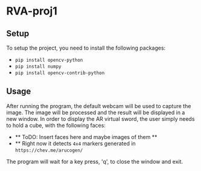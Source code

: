 # RVA-proj1

## Setup
To setup the project, you need to install the following packages:
- `pip install opencv-python`
- `pip install numpy`
- `pip install opencv-contrib-python`

## Usage
After running the program, the default webcam will be used to capture the image. The image will be processed and the result will be displayed in a new window. 
In order to display the AR virtual sword, the user simply needs to hold a cube, with the following faces:
- ** ToDO: Insert faces here and maybe images of them **
- ** Right now it detects `4x4` markers generated in `https://chev.me/arucogen/` 

The program will wait for a key press, 'q', to close the window and exit.